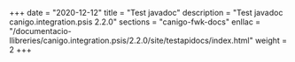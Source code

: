 +++
date        = "2020-12-12"
title       = "Test javadoc"
description = "Test javadoc canigo.integration.psis 2.2.0"
sections    = "canigo-fwk-docs"
enllac		= "/documentacio-llibreries/canigo.integration.psis/2.2.0/site/testapidocs/index.html"
weight		= 2
+++

